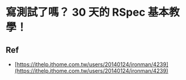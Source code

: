 # 寫測試了嗎？ 30 天的 RSpec 基本教學！


## Ref

* [https://ithelp.ithome.com.tw/users/20140124/ironman/4239](https://ithelp.ithome.com.tw/users/20140124/ironman/4239)